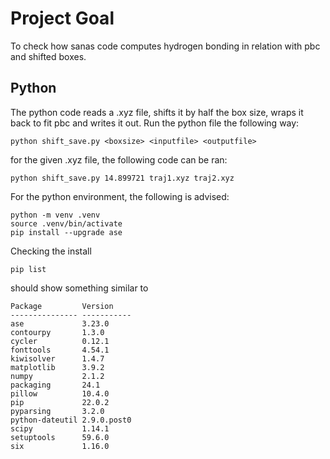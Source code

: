 # Project Goal
To check how sanas code computes hydrogen bonding in relation with pbc and shifted boxes.

## Python

The python code reads a .xyz file, shifts it by half the box size, wraps it back to fit pbc and writes it out.
Run the python file the following way:
```shell
python shift_save.py <boxsize> <inputfile> <outputfile>
```

for the given .xyz file, the following code can be ran:
```shell
python shift_save.py 14.899721 traj1.xyz traj2.xyz
```

For the python environment, the following is advised:

```shell
python -m venv .venv
source .venv/bin/activate
pip install --upgrade ase
```

Checking the install
```shell
pip list
```

should show something similar to

```shell
Package         Version
--------------- -----------
ase             3.23.0
contourpy       1.3.0
cycler          0.12.1
fonttools       4.54.1
kiwisolver      1.4.7
matplotlib      3.9.2
numpy           2.1.2
packaging       24.1
pillow          10.4.0
pip             22.0.2
pyparsing       3.2.0
python-dateutil 2.9.0.post0
scipy           1.14.1
setuptools      59.6.0
six             1.16.0
```
